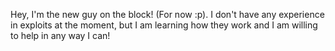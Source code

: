 Hey, I'm the new guy on the block! (For now :p). I don't have any
experience in exploits at the moment, but I am learning how they work
and I am willing to help in any way I can!